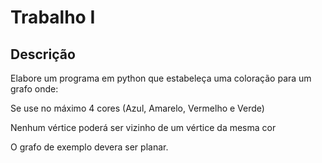 # Trabalho I

## Descrição

Elabore um programa em python que estabeleça uma coloração para um grafo onde:

Se use no máximo 4 cores (Azul, Amarelo, Vermelho e Verde)

Nenhum vértice poderá ser vizinho de um vértice da mesma cor

O grafo de exemplo devera ser planar. 